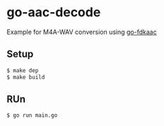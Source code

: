 # go-aac-decode
Example for M4A-WAV conversion using [go-fdkaac](https://github.com/winlinvip/go-fdkaac)

## Setup
```sh
$ make dep
$ make build
```

## RUn
```sh
$ go run main.go
```
